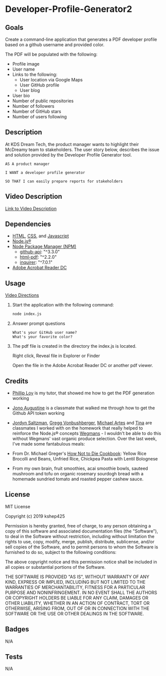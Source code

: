# Developer-Profile-Generator2

## Goals
Create a command-line application that generates a PDF developer profile based on a github username and provided color.

The PDF will be populated with the following:

* Profile image
* User name
* Links to the following:
  * User location via Google Maps
  * User GitHub profile
  * User blog
* User bio
* Number of public repositories
* Number of followers
* Number of GitHub stars
* Number of users following

## Description
At KDS Dream Tech, the product manager wants to highlight their McDreamy team to stakeholders.  The user story below, describes the issue and solution provided by the Developer Profile Generator tool.

```
AS A product manager

I WANT a developer profile generator

SO THAT I can easily prepare reports for stakeholders
```

## Video Description
[Link to Video Description]()

## Dependencies
* [HTML](https://www.w3schools.com/html/), [CSS](https://www.w3schools.com/css/default.asp), and [Javascript](https://developer.mozilla.org/en-US/docs/Web/JavaScript)
* [Node.js®](https://nodejs.org/e)
* [Node Package Manager (NPM)](https://www.npmjs.com/)
    * [github-api](https://www.npmjs.com/package/github-api): "^3.3.0"
    * [html-pdf](https://www.npmjs.com/package/html-pdf): "^2.2.0"
    * [inquirer](https://www.npmjs.com/package/inquirer): "^7.0.1"
* [Adobe Acrobat Reader DC](https://helpx.adobe.com/reader/get-started.html)

## Usage
[Video Directions]()
1. Start the application with the following command:
   ```sh
   node index.js
   ```
2. Answer prompt questions
   ```
   What's your GitHub user name?
   What's your favorite color?
   ```
3. The pdf file is created in the directory the index.js is located.

   Right click, Reveal file in Explorer or Finder

   Open the file in the Adobe Acrobat Reader DC or another pdf viewer.

## Credits
* [Phillip Loy](https://www.linkedin.com/in/phillip-loy-7769b96/) is my tutor, that showed me how to get the PDF generation working

* [Jono Augustine](https://www.linkedin.com/in/jonathan-augustine-14678b124/) is a classmate that walked me through how to get the Github API token working

* [Jordyn Saltzman](https://www.linkedin.com/in/jordynsaltzman/),
[Gregg Vonbushberger](https://github.com/gvonbush), [Michael Artes](https://github.com/michaelartes89) and [Tina](https://github.com/Kina-rain) are classmates I worked with on the homework that really helped to reinforce the Node.js®  concepts
[Wegmans](https://www.wegmans.com/) - I wouldn't be able to do this without Wegmans' vast organic produce selection.  Over the last week, I've made some fantabulous meals:
* From Dr. Michael Greger's [How Not to Die Cookbook](https://www.amazon.com/How-Not-Die-Cookbook-Recipes/dp/1250127769): Yellow Rice Brocolli and Beans, Unfried Rice, Chickpea Pasta with Lentil Bolognese
* From my own brain, fruit smoothies, acai smoothie bowls, sauteed mushroom and tofu on organic rosemary sourdogh bread with a homemade sundried tomato and roasted pepper cashew sauce.

## License
MIT License

Copyright (c) 2019 kshep425

Permission is hereby granted, free of charge, to any person obtaining a copy
of this software and associated documentation files (the "Software"), to deal
in the Software without restriction, including without limitation the rights
to use, copy, modify, merge, publish, distribute, sublicense, and/or sell
copies of the Software, and to permit persons to whom the Software is
furnished to do so, subject to the following conditions:

The above copyright notice and this permission notice shall be included in all
copies or substantial portions of the Software.

THE SOFTWARE IS PROVIDED "AS IS", WITHOUT WARRANTY OF ANY KIND, EXPRESS OR
IMPLIED, INCLUDING BUT NOT LIMITED TO THE WARRANTIES OF MERCHANTABILITY,
FITNESS FOR A PARTICULAR PURPOSE AND NONINFRINGEMENT. IN NO EVENT SHALL THE
AUTHORS OR COPYRIGHT HOLDERS BE LIABLE FOR ANY CLAIM, DAMAGES OR OTHER
LIABILITY, WHETHER IN AN ACTION OF CONTRACT, TORT OR OTHERWISE, ARISING FROM,
OUT OF OR IN CONNECTION WITH THE SOFTWARE OR THE USE OR OTHER DEALINGS IN THE
SOFTWARE.

## Badges
N/A

## Tests
N/A

